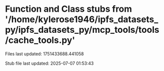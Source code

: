 # Function and Class stubs from '/home/kylerose1946/ipfs_datasets_py/ipfs_datasets_py/mcp_tools/tools/cache_tools.py'

Files last updated: 1751433688.441058

Stub file last updated: 2025-07-07 01:53:43
